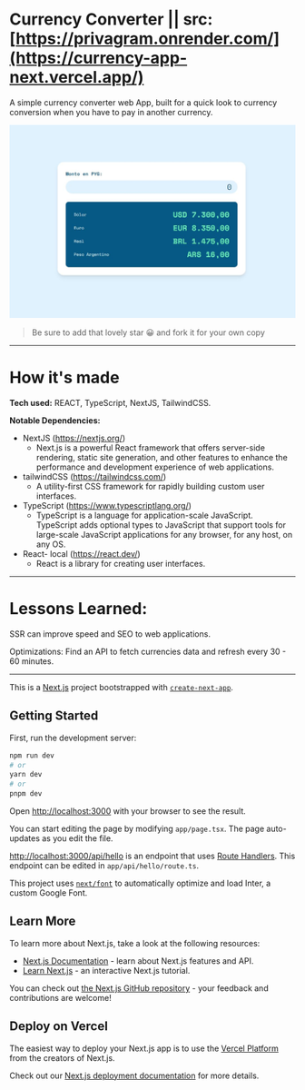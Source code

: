 # Currency Converter || src: [https://privagram.onrender.com/](https://currency-app-next.vercel.app/)

A simple currency converter web App, built for a quick look to currency conversion when you have to pay in another currency.

![login](public/graph.JPG)

> Be sure to add that lovely star 😀 and fork it for your own copy

---

# How it's made

**Tech used:** REACT, TypeScript, NextJS, TailwindCSS.

**Notable Dependencies:**

* NextJS (https://nextjs.org/)
   - Next.js is a powerful React framework that offers server-side rendering, static site generation, and other features to enhance the performance and development experience of web applications.
* tailwindCSS (https://tailwindcss.com/)
   - A utility-first CSS framework for rapidly building custom user interfaces.
* TypeScript (https://www.typescriptlang.org/)
   - TypeScript is a language for application-scale JavaScript. TypeScript adds optional types to JavaScript that support tools for large-scale JavaScript applications for any browser, for any host, on any OS. 
* React- local (https://react.dev/)
   - React is a library for creating user interfaces.

---

# Lessons Learned:

SSR can improve speed and SEO to web applications.

Optimizations: Find an API to fetch currencies data and refresh every 30 - 60 minutes.  

---


This is a [Next.js](https://nextjs.org/) project bootstrapped with [`create-next-app`](https://github.com/vercel/next.js/tree/canary/packages/create-next-app).

## Getting Started

First, run the development server:

```bash
npm run dev
# or
yarn dev
# or
pnpm dev
```

Open [http://localhost:3000](http://localhost:3000) with your browser to see the result.

You can start editing the page by modifying `app/page.tsx`. The page auto-updates as you edit the file.

[http://localhost:3000/api/hello](http://localhost:3000/api/hello) is an endpoint that uses [Route Handlers](https://beta.nextjs.org/docs/routing/route-handlers). This endpoint can be edited in `app/api/hello/route.ts`.

This project uses [`next/font`](https://nextjs.org/docs/basic-features/font-optimization) to automatically optimize and load Inter, a custom Google Font.

## Learn More

To learn more about Next.js, take a look at the following resources:

- [Next.js Documentation](https://nextjs.org/docs) - learn about Next.js features and API.
- [Learn Next.js](https://nextjs.org/learn) - an interactive Next.js tutorial.

You can check out [the Next.js GitHub repository](https://github.com/vercel/next.js/) - your feedback and contributions are welcome!

## Deploy on Vercel

The easiest way to deploy your Next.js app is to use the [Vercel Platform](https://vercel.com/new?utm_medium=default-template&filter=next.js&utm_source=create-next-app&utm_campaign=create-next-app-readme) from the creators of Next.js.

Check out our [Next.js deployment documentation](https://nextjs.org/docs/deployment) for more details.
